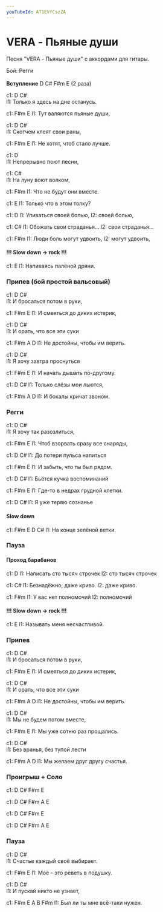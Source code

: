 ```yaml
---
youTubeId: AT1EVfCszZA
---
```


# VERA - Пьяные души
Песня "VERA - Пьяные души" с аккордами для гитары.

Бой: Регги 
<br>
<br>
<b>Вступление</b> D C# F#m E  (2 раза)

c1: D                       C#            
l1: Только я здесь на дне останусь.

c1:   F#m               E
l1: Тут валяются пьяные души,

c1: D                    C#            
l1: Скотчем клеят свои раны,

c1:    F#m              E
l1: Не хотят, чтоб стало лучше.

c1: D                            
l1: Непрерывно поют песни,

c1: C#            
l1: На луну воют волком,

c1: F#m
l1: Что не будут они вместе.

c1: E
l1: Только что в этом толку?

c1: D
l1: Упиваться своей болью,
l2:           своей болью,

c1: C#
l1: Обожать свои страданья…
l2:         свои страданья…

c1: F#m
l1: Люди боль могут удвоить,
l2:           могут удвоить,

#### !!! Slow down -> rock !!!
c1: E
l1: Напиваясь палёной дряни.

### Припев (бой простой вальсовый)

c1: D                     C#         
l1: И бросаться потом в руки,

c1:  F#m                 E
l1: И смеяться до диких истерик,

c1: D                    C#           
l1: И орать, что все эти суки

c1:  F#m      A         D
l1: Не достойны, чтобы им верить.

c1: D                     C#  
l1: Я хочу завтра проснуться

c1:  F#m                 E
l1: И начать дышать по-другому.

c1: D                    C# 
l1: Только слёзы мои льются,

c1:  F#m      A         D
l1: И бокалы кричат звоном.

### Регги

c1: D              C#  
l1: Я хочу так разозлиться,

c1:   F#m                E
l1: Чтоб взорвать сразу все снаряды,

c1: D                  C#
l1: До потери пульса напиться

c1:   F#m               E
l1: И забыть, что ты был рядом.

c1: D                  C#
l1: Бьётся кучка воспоминаний

c1:   F#m               E
l1: Где-то в недрах грудной клетки.

c1: D                      C#
l1: Я уже теряю сознанье

#### Slow down

c1:  F#m E     D       C# 
l1: На конце зелёной ветки.

### Пауза
#### Проход барабанов

c1: D
l1: Написать сто тысяч строчек
l2:          сто тысяч строчек

c1: C#
l1: Безнадёжно, даже криво.
l2:             даже криво.

c1: F#m
l1: У вас нет полномочий
l2:           полномочий

#### !!! Slow down -> rock !!!

c1: E
l1: Называть меня несчастливой.

### Припев

c1: D                     C#         
l1: И бросаться потом в руки,

c1:  F#m                 E
l1: И смеяться до диких истерик,

c1: D                    C#           
l1: И орать, что все эти суки

c1:  F#m      A         D
l1: Не достойны, чтобы им верить.

c1: D                     C#  
l1: Мы не будем потом вместе,

c1:  F#m                 E
l1: Мы уже сотню раз прощались.

c1: D                     C#  
l1: Без вранья, без тупой лести

c1:  F#m      A         D
l1: Мы желаем друг другу счастья.

### Проигрыш + Соло

c1: D C# F#m E 

c1: D C# F#m A E

c1: D C# F#m E 

c1: D C# F#m A E 

### Пауза

c1: D                       C#            
l1: Счастье каждый своё выбирает.

c1:       F#m          E
l1: Моё - это реветь в подушку.

c1: D              C#            
l1: И пускай никто не узнает,

c1:   F#m   E     A            B          F#m 
l1: Был ли ты мне всё-таки нужен.
